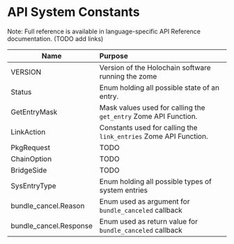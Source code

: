# API System Constants

Note: Full reference is available in language-specific API Reference documentation.
(TODO add links)

| Name        | Purpose           |
| ------------- |:-------------|
| VERSION      | Version of the Holochain software running the zome |
| Status | Enum holding all possible state of an entry. | 
| GetEntryMask | Mask values used for calling the `get_entry` Zome API Function. |
| LinkAction | Constants used for calling the `link_entries` Zome API Function. |
| PkgRequest | TODO |
| ChainOption | TODO |
| BridgeSide | TODO |
| SysEntryType | Enum holding all possible types of system entries |
| bundle_cancel.Reason | Enum used as argument for `bundle_canceled` callback |
| bundle_cancel.Response | Enum used as return value for `bundle_canceled` callback |
